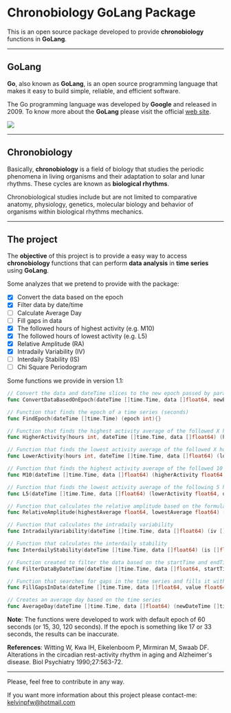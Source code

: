 Chronobiology GoLang Package
==========================

This is an open source package developed to provide **chronobiology** functions in **GoLang**.

----------

GoLang
---------------------------------
**Go**, also known as **GoLang**, is an open source programming language that makes it easy to build simple, reliable, and efficient software.

The Go programming language was developed by **Google** and released in 2009. To know more about the **GoLang** please visit the official [web site][1].

![](https://www.gopheracademy.com/images/cowboy-color.png)

----------

Chronobiology
---------------------------------

Basically, **chronobiology** is a field of biology that studies the periodic phenomena in living organisms and their adaptation to solar and lunar rhythms. These cycles are known as **biological rhythms**.

Chronobiological studies include but are not limited to comparative anatomy, physiology, genetics, molecular biology and behavior of organisms within biological rhythms mechanics.

----------

The project
---------------------------------
The **objective** of this project is to provide a easy way to access **chronobiology** functions that can perform **data analysis** in **time series** using **GoLang**.

Some analyzes that we pretend to provide with the package:

- [X] Convert the data based on the epoch
- [X] Filter data by date/time
- [ ] Calculate Average Day
- [ ] Fill gaps in data
- [X] The followed hours of highest activity (e.g. M10)
- [X] The followed hours of lowest activity (e.g. L5)
- [X] Relative Amplitude (RA)
- [X] Intradaily Variability (IV)
- [ ] Interdaily Stability (IS)
- [ ] Chi Square Periodogram

Some functions we provide in version 1.1:

``` go
// Convert the data and dateTime slices to the new epoch passed by parameter
func ConvertDataBasedOnEpoch(dateTime []time.Time, data []float64, newEpoch int) (newDateTime []time.Time, newData []float64, err error){}

// Function that finds the epoch of a time series (seconds)
func FindEpoch(dateTime []time.Time) (epoch int){}

// Function that finds the highest activity average of the followed X hours (defined by parameter)
func HigherActivity(hours int, dateTime []time.Time, data []float64) (higherActivity float64, onsetHigherActivity time.Time, err error){}

// Function that finds the lowest activity average of the followed X hours (defined by parameter)
func LowerActivity(hours int, dateTime []time.Time, data []float64) (lowerActivity float64, onsetLowerActivity time.Time, err error){}

// Function that finds the highest activity average of the followed 10 hours
func M10(dateTime []time.Time, data []float64) (higherActivity float64, onsetHigherActivity time.Time, err error){}

// Function that finds the lowest activity average of the following 5 hours
func L5(dateTime []time.Time, data []float64) (lowerActivity float64, onsetLowerActivity time.Time, err error){}

// Function that calculates the relative amplitude based on the formula (M10-L5)/(M10+L5)
func RelativeAmplitude(highestAverage float64, lowestAverage float64) (RA float64, err error){}

// Function that calculates the intradaily variability
func IntradailyVariability(dateTime []time.Time, data []float64) (iv []float64, err error){}

// Function that calculates the interdaily stability
func InterdailyStability(dateTime []time.Time, data []float64) (is []float64, err error){}

// Function created to filter the data based on the startTime and endTime passed as parameter
func FilterDataByDateTime(dateTime []time.Time, data []float64, startTime time.Time, endTime time.Time) (newDateTime []time.Time, newData []float64, err error){}

// Function that searches for gaps in the time series and fills it with a specific value passed as parameter (usually zero)
func FillGapsInData(dateTime []time.Time, data []float64, value float64) (newDateTime []time.Time, newData []float64, err error){}

// Creates an average day based on the time series
func AverageDay(dateTime []time.Time, data []float64) (newDateTime []time.Time, newData []float64, err error) {}
```

**Note**: The functions were developed to work with default epoch of 60 seconds (or 15, 30, 120 seconds). If the epoch is something like 17 or 33 seconds, the results can be inaccurate.

**References**: Witting W, Kwa IH, Eikelenboom P, Mirmiran M, Swaab DF. Alterations in the circadian rest-activity rhythm in aging and Alzheimer's disease. Biol Psychiatry 1990;27:563-72.

----------

Please, feel free to contribute in any way.

If you want more information about this project please contact-me: kelvinpfw@hotmail.com

  [1]: https://golang.org
